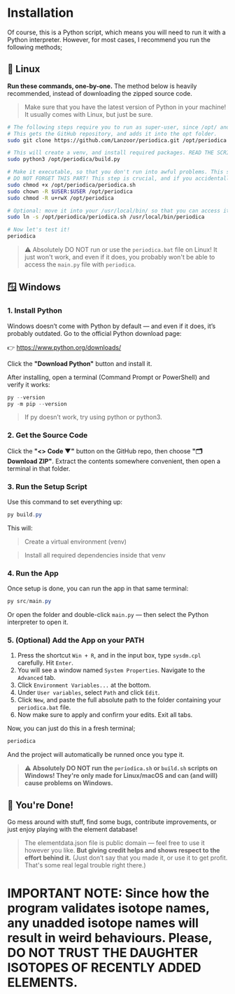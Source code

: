# Installation

Of course, this is a Python script, which means you will need to run it with a Python interpreter.
However, for most cases, I recommend you run the following methods;

## 🐧 Linux

**Run these commands, one-by-one.** The method below is heavily recommended, instead of downloading the zipped source code.

> Make sure that you have the latest version of Python in your machine! It usually comes with Linux, but just be sure.

```bash
# The following steps require you to run as super-user, since /opt/ and /usr/local/bin/ is protected by root.
# This gets the GitHub repository, and adds it into the opt folder.
sudo git clone https://github.com/Lanzoor/periodica.git /opt/periodica

# This will create a venv, and install required packages. READ THE SCRIPT FIRST! DO NOT TRUST SOURCES FROM ONLINE. It will create a venv folder.
sudo python3 /opt/periodica/build.py

# Make it executable, so that you don't run into awful problems. This step is required for you to run periodica without using super-user.
# DO NOT FORGET THIS PART! This step is crucial, and if you accidentally run periodica with super-user, you may run to horrible, unexplainable problems.
sudo chmod +x /opt/periodica/periodica.sh
sudo chown -R $USER:$USER /opt/periodica
sudo chmod -R u+rwX /opt/periodica

# Optional: move it into your /usr/local/bin/ so that you can access it anywhere by typing 'periodica'.
sudo ln -s /opt/periodica/periodica.sh /usr/local/bin/periodica

# Now let's test it!
periodica
```

> ⚠️ Absolutely DO NOT run or use the `periodica.bat` file on Linux! It just won't work, and even if it does, you probably won't be able to access the `main.py` file with `periodica`.

## 🪟 Windows

### 1. Install Python

Windows doesn’t come with Python by default — and even if it does, it’s probably outdated.
Go to the official Python download page:

👉 https://www.python.org/downloads/

Click the **"Download Python"** button and install it.

After installing, open a terminal (Command Prompt or PowerShell) and verify it works:

```ps1
py --version
py -m pip --version
```

> If py doesn’t work, try using python or python3.

### 2. Get the Source Code

Click the **"<> Code ▼"** button on the GitHub repo, then choose **"🗂️ Download ZIP"**.
Extract the contents somewhere convenient, then open a terminal in that folder.

### 3. Run the Setup Script

Use this command to set everything up:

```ps1
py build.py
```

This will:

> Create a virtual environment (venv)

> Install all required dependencies inside that venv

### 4. Run the App

Once setup is done, you can run the app in that same terminal:

```ps1
py src/main.py
```

Or open the folder and double-click `main.py` — then select the Python interpreter to open it.

### 5. (Optional) Add the App on your PATH

1. Press the shortcut `Win + R`, and in the input box, type `sysdm.cpl` carefully. Hit `Enter`.
2. You will see a window named `System Properties`. Navigate to the `Advanced` tab.
3. Click `Environment Variables...` at the bottom.
4. Under `User variables`, select `Path` and click `Edit`.
5. Click `New`, and paste the full absolute path to the folder containing your `periodica.bat` file.
6. Now make sure to apply and confirm your edits. Exit all tabs.

Now, you can just do this in a fresh terminal;

```ps1
periodica
```

And the project will automatically be runned once you type it.

> ⚠️ **Absolutely DO NOT run the `periodica.sh` or `build.sh` scripts on Windows! They're only made for Linux/macOS and can (and will) cause problems on Windows.**

## 🎉 You're Done!

Go mess around with stuff, find some bugs, contribute improvements, or just enjoy playing with the element database!

> The elementdata.json file is public domain — feel free to use it however you like. **But giving credit helps and shows respect to the effort behind it.** (Just don’t say that you made it, or use it to get profit. That's some real legal trouble right there.)

# IMPORTANT NOTE: Since how the program validates isotope names, any unadded isotope names will result in weird behaviours. Please, DO NOT TRUST THE DAUGHTER ISOTOPES OF RECENTLY ADDED ELEMENTS.
